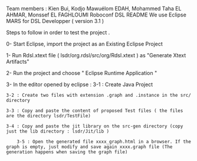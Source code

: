 
Team members : Kien Bui, Kodjo Mawuélom EDAH, Mohammed Taha EL AHMAR, Monssef EL FAGHLOUMI
Roboconf DSL README 
We use Eclipse MARS for DSL Developper ( version 3.1 )


Steps to follow in order to test the project .

0- Start Eclipse, import the project as an Existing Eclipse Project

1- Run Rdsl.xtext file ( lsdr/org.rdsl/src/org/Rdsl.xtext ) as "Generate Xtext Artifacts"

2- Run the project and choose " Eclipse Runtime Application "

3- In the editor opened by eclipse :
	3-1 : Create Java Project
	
	3-2 : Create two files with extension .graph and .instance in the src/ directory 
	
	3-3 : Copy and paste the content of proposed Test files ( the files are the directory lsdr/TestFile)
	
	3-4 : Copy and paste the jit library on the src-gen directory (copy just the lib directory : lsdr/Jit/lib )
	
        3-5 : Open the generated file xxxx_graph.html in a browser. If the graph is empty, just modify and save again xxxx.graph file (The generation happens when saving the graph file)
        

